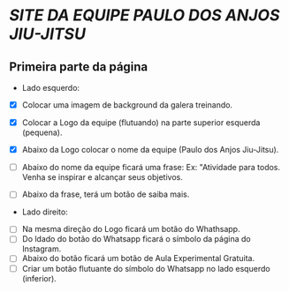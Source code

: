 # _SITE DA EQUIPE PAULO DOS ANJOS JIU-JITSU_

## Primeira parte da página

* Lado esquerdo:

- [x] Colocar uma imagem de background da galera treinando.
- [x] Colocar a Logo da equipe (flutuando) na parte superior esquerda (pequena).
- [x] Abaixo da Logo  colocar o nome da equipe (Paulo dos Anjos Jiu-Jitsu).
- [ ] Abaixo do nome da equipe ficará uma frase: Ex: "Atividade para todos. 
    Venha  se inspirar e alcançar seus objetivos.
- [ ] Abaixo da frase, terá um botão de saiba mais.


* Lado direito:

- [ ] Na mesma direção do Logo ficará um botão do Whathsapp.
- [ ] Do ldado do botão do Whatsapp ficará o símbolo da página do Instagram.
- [ ] Abaixo do botão ficará um botão de Aula Experimental Gratuita.
- [ ] Criar um botão flutuante do símbolo do Whatsapp no lado esquerdo (inferior).